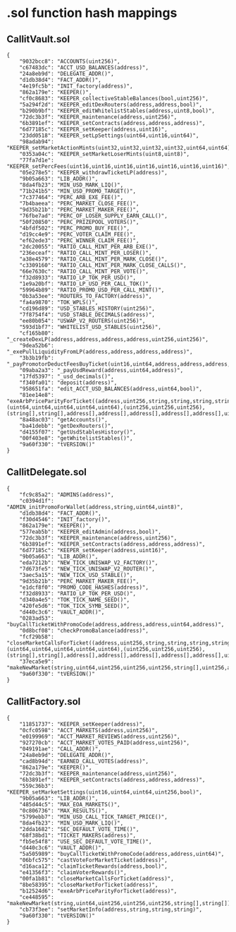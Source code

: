 # .sol function hash mappings

## CallitVault.sol
    {
        "9032bcc8": "ACCOUNTS(uint256)",
        "c67483dc": "ACCT_USD_BALANCES(address)",
        "24a8eb9d": "DELEGATE_ADDR()",
        "d1db38d4": "FACT_ADDR()",
        "4e19fc5b": "INIT_factory(address)",
        "862a179e": "KEEPER()",
        "cf0c8683": "KEEPER_collectiveStableBalances(bool,uint256)",
        "5a294f2d": "KEEPER_editDexRouters(address,address,bool)",
        "b290b9bf": "KEEPER_editWhitelistStables(address,uint8,bool)",
        "72dc3b3f": "KEEPER_maintenance(address,uint256)",
        "6b3891ef": "KEEPER_setContracts(address,address,address)",
        "6d77185c": "KEEPER_setKeeper(address,uint16)",
        "23dd0518": "KEEPER_setLpSettings(uint64,uint16,uint64)",
        "98adab94": "KEEPER_setMarketActionMints(uint32,uint32,uint32,uint32,uint64,uint64)",
        "0353a04c": "KEEPER_setMarketLoserMints(uint8,uint8)",
        "77fa7d1e": "KEEPER_setPercFees(uint16,uint16,uint16,uint16,uint16,uint16,uint16)",
        "05e278e5": "KEEPER_withdrawTicketLP(address)",
        "9b05a663": "LIB_ADDR()",
        "8da4fb23": "MIN_USD_MARK_LIQ()",
        "71b241b5": "MIN_USD_PROMO_TARGET()",
        "7c377464": "PERC_ARB_EXE_FEE()",
        "7b4baeea": "PERC_MARKET_CLOSE_FEE()",
        "9d35b21b": "PERC_MARKET_MAKER_FEE()",
        "76fbe7ad": "PERC_OF_LOSER_SUPPLY_EARN_CALL()",
        "50f20850": "PERC_PRIZEPOOL_VOTERS()",
        "4bfdf502": "PERC_PROMO_BUY_FEE()",
        "d19cc4e9": "PERC_VOTER_CLAIM_FEE()",
        "ef62ede3": "PERC_WINNER_CLAIM_FEE()",
        "2dc20055": "RATIO_CALL_MINT_PER_ARB_EXE()",
        "236eceaf": "RATIO_CALL_MINT_PER_LOSER()",
        "a38e4579": "RATIO_CALL_MINT_PER_MARK_CLOSE()",
        "c3309160": "RATIO_CALL_MINT_PER_MARK_CLOSE_CALLS()",
        "66e7630c": "RATIO_CALL_MINT_PER_VOTE()",
        "f32d8933": "RATIO_LP_TOK_PER_USD()",
        "1e9a20bf": "RATIO_LP_USD_PER_CALL_TOK()",
        "59964b89": "RATIO_PROMO_USD_PER_CALL_MINT()",
        "0b3a53ee": "ROUTERS_TO_FACTORY(address)",
        "fa4a9870": "TOK_WPLS()",
        "cd196d89": "USD_STABLES_HISTORY(uint256)",
        "7f8754f4": "USD_STABLE_DECIMALS(address)",
        "ee80b054": "USWAP_V2_ROUTERS(uint256)",
        "593d1bf7": "WHITELIST_USD_STABLES(uint256)",
        "cf165b80": "_createDexLP(address,address,address,address,uint256,uint256)",
        "9dea52b6": "_exePullLiquidityFromLP(address,address,address,address)",
        "3b3b19fb": "_payPromotorDeductFeesBuyTicket(uint16,uint64,address,address,address,address,address)",
        "09aba2a3": "_payUsdReward(address,uint64,address)",
        "17fd5397": "_usd_decimals()",
        "f340fa01": "deposit(address)",
        "958651fa": "edit_ACCT_USD_BALANCES(address,uint64,bool)",
        "81ee14e8": "exeArbPriceParityForTicket((address,uint256,string,string,string,string,(uint64,uint64,uint64,uint64,uint64),(uint256,uint256,uint256),(string[],string[],address[],address[],address[],address[],address[],uint64[]),uint16,uint256,uint256,bool),uint16,uint64,address)",
        "8a48ac03": "getAccounts()",
        "ba41debb": "getDexRouters()",
        "d4155f07": "getUsdStablesHistory()",
        "00f403e8": "getWhitelistStables()",
        "9a60f330": "tVERSION()"
    }
## CallitDelegate.sol
    {
        "fc9c85a2": "ADMINS(address)",
        "c0394d1f": "ADMIN_initPromoForWallet(address,string,uint64,uint8)",
        "d1db38d4": "FACT_ADDR()",
        "f30d4546": "INIT_factory()",
        "862a179e": "KEEPER()",
        "577eab5b": "KEEPER_editAdmin(address,bool)",
        "72dc3b3f": "KEEPER_maintenance(address,uint256)",
        "6b3891ef": "KEEPER_setContracts(address,address,address)",
        "6d77185c": "KEEPER_setKeeper(address,uint16)",
        "9b05a663": "LIB_ADDR()",
        "eda7212b": "NEW_TICK_UNISWAP_V2_FACTORY()",
        "7d673fe5": "NEW_TICK_UNISWAP_V2_ROUTER()",
        "3aec5a15": "NEW_TICK_USD_STABLE()",
        "9d35b21b": "PERC_MARKET_MAKER_FEE()",
        "e1dcf8f0": "PROMO_CODE_HASHES(address)",
        "f32d8933": "RATIO_LP_TOK_PER_USD()",
        "d340a4e5": "TOK_TICK_NAME_SEED()",
        "420fe5d6": "TOK_TICK_SYMB_SEED()",
        "d440c3c6": "VAULT_ADDR()",
        "0283ad53": "buyCallTicketWithPromoCode(address,address,address,uint64,address)",
        "0d8bcf08": "checkPromoBalance(address)",
        "fcf29b58": "closeMarketCallsForTicket((address,uint256,string,string,string,string,(uint64,uint64,uint64,uint64,uint64),(uint256,uint256,uint256),(string[],string[],address[],address[],address[],address[],address[],uint64[]),uint16,uint256,uint256,bool))",
        "37eca5e9": "makeNewMarket(string,uint64,uint256,uint256,uint256,string[],uint256,address)",
        "9a60f330": "tVERSION()"
    }
## CallitFactory.sol
    {
        "11851737": "KEEPER_setKeeper(address)",
        "0cfc0598": "ACCT_MARKETS(address,uint256)",
        "e0199969": "ACCT_MARKET_REVIEWS(address,uint256)",
        "927270cb": "ACCT_MARKET_VOTES_PAID(address,uint256)",
        "049191ae": "CALL_ADDR()",
        "24a8eb9d": "DELEGATE_ADDR()",
        "cad8b94d": "EARNED_CALL_VOTES(address)",
        "862a179e": "KEEPER()",
        "72dc3b3f": "KEEPER_maintenance(address,uint256)",
        "6b3891ef": "KEEPER_setContracts(address,address,address)",
        "559c36b3": "KEEPER_setMarketSettings(uint16,uint64,uint64,uint256,bool)",
        "9b05a663": "LIB_ADDR()",
        "485d44c5": "MAX_EOA_MARKETS()",
        "0c806736": "MAX_RESULTS()",
        "5799ebb7": "MIN_USD_CALL_TICK_TARGET_PRICE()",
        "8da4fb23": "MIN_USD_MARK_LIQ()",
        "2dda1682": "SEC_DEFAULT_VOTE_TIME()",
        "68f38bd1": "TICKET_MAKERS(address)",
        "fb5e54f8": "USE_SEC_DEFAULT_VOTE_TIME()",
        "d440c3c6": "VAULT_ADDR()",
        "5a505989": "buyCallTicketWithPromoCode(address,address,uint64)",
        "06bfc575": "castVoteForMarketTicket(address)",
        "d16aca12": "claimTicketRewards(address,bool)",
        "e41356f3": "claimVoterRewards()",
        "00fa1b81": "closeMarketCallsForTicket(address)",
        "8be58395": "closeMarketForTicket(address)",
        "b12524d6": "exeArbPriceParityForTicket(address)",
        "ce448595": "makeNewMarket(string,uint64,uint256,uint256,uint256,string[],string[])",
        "cb73f3ee": "setMarketInfo(address,string,string,string)",
        "9a60f330": "tVERSION()"
    }